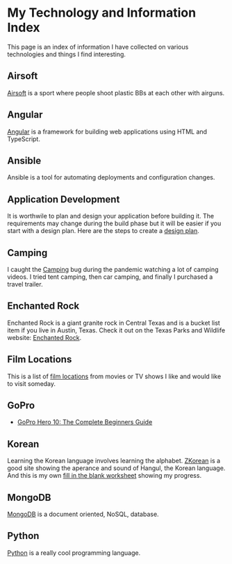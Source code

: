# My Technology and Information Index

This page is an index of information I have collected on various technologies and things I find interesting.


## Airsoft

[Airsoft](https://patrickaregan.github.io/tech-index/airsoft) is a sport where people shoot plastic BBs at each other with airguns.


## Angular

[Angular](https://patrickaregan.github.io/tech-index/angular) is a framework for building web applications using HTML and TypeScript.


## Ansible

Ansible is a tool for automating deployments and configuration changes.


## Application Development

It is worthwile to plan and design your application before building it. The requirements may change during the build phase but it will be easier if you start with a design plan. Here are the steps to create a [design plan](https://patrickaregan.github.io/tech-index/appdevelopment).


## Camping

I caught the [Camping](https://patrickaregan.github.io/tech-index/camping) bug during the pandemic watching a lot of camping videos. I tried tent camping, then car camping, and finally I purchased a travel trailer.


## Enchanted Rock

Enchanted Rock is a giant granite rock in Central Texas and is a bucket list item if you live in Austin, Texas. Check it out on the Texas Parks and Wildlife website: [Enchanted Rock](https://tpwd.texas.gov/state-parks/enchanted-rock).


## Film Locations

This is a list of [film locations](https://patrickaregan.github.io/tech-index/film_locations) from movies or TV shows I like and would like to visit someday.


## GoPro

- [GoPro Hero 10: The Complete Beginners Guide](https://www.youtube.com/watch?v=wDXV1lW5rSE)


## Korean

Learning the Korean language involves learning the alphabet. [ZKorean](https://zkorean.com/hangul/appearance) is a good site showing the aperance and sound of Hangul, the Korean language. And this is my own [fill in the blank worksheet](https://patrickaregan.github.io/tech-index/korean) showing my progress.


## MongoDB

[MongoDB](https://patrickaregan.github.io/tech-index/mongodb) is a document oriented, NoSQL, database.


## Python

[Python](https://patrickaregan.github.io/tech-index/python) is a really cool programming language.




